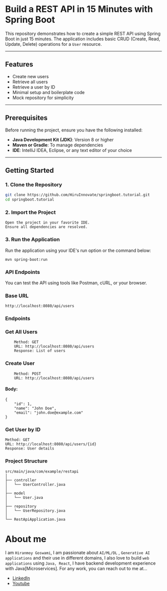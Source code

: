 # Build a REST API in 15 Minutes with Spring Boot

This repository demonstrates how to create a simple REST API using Spring Boot in just 15 minutes. The application includes basic CRUD (Create, Read, Update, Delete) operations for a `User` resource.

---

## Features

- Create new users
- Retrieve all users
- Retrieve a user by ID
- Minimal setup and boilerplate code
- Mock repository for simplicity

---

## Prerequisites

Before running the project, ensure you have the following installed:

- **Java Development Kit (JDK)**: Version 8 or higher
- **Maven or Gradle**: To manage dependencies
- **IDE**: IntelliJ IDEA, Eclipse, or any text editor of your choice

---

## Getting Started

### 1. Clone the Repository
```bash
git clone https://github.com/HiruInnovate/springboot.tutorial.git
cd springboot.tutorial
```

### 2. Import the Project

    Open the project in your favorite IDE.
    Ensure all dependencies are resolved.
### 3. Run the Application

Run the application using your IDE's run option or the command below:
```
mvn spring-boot:run
```
### API Endpoints

You can test the API using tools like Postman, cURL, or your browser.
### Base URL
```
http://localhost:8080/api/users
```
### Endpoints

### Get All Users
        Method: GET
        URL: http://localhost:8080/api/users
        Response: List of users

### Create User
        Method: POST
        URL: http://localhost:8080/api/users
#### Body:
```aidl
{
    "id": 1,
    "name": "John Doe",
    "email": "john.doe@example.com"
}

```
### Get User by ID

    Method: GET
    URL: http://localhost:8080/api/users/{id}
    Response: User details
### Project Structure
```
src/main/java/com/example/restapi
│
├── controller
│   └── UserController.java
│
├── model
│   └── User.java
│
├── repository
│   └── UserRepository.java
│
└── RestApiApplication.java

```
# About me
I am `Hiranmoy Goswami`, I am passionate about `AI/ML/DL` , `Generative AI applications` and their use in different domains, I also love to build `web applications` using `Java, React`, I have backend development experience with Java[Microservices]. For any work, you can reach out to me at...

* [LinkedIn](https://www.linkedin.com/in/hiranmoy-goswami-1997-dev/)
* [Youtube](https://www.youtube.com/channel/UCzQ9e6BsI1XiBWD3wlBRfrQ)
